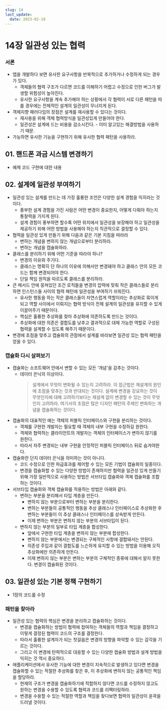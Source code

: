 ```yaml
---
slug: 14
last_update:
  date: 2023-02-18
---
```


# 14장 일관성 있는 협력

### 서론

- 앱을 개발하다 보면 유사한 요구사항을 반복적으로 추가하거나 수정하게 되는 경우가 있다.
  - 객체들의 협력 구조가 다르면 코드를 이해하기 어렵고 수정으로 인한 버그가 발생할 위험성이 높아진다.
  - 유사한 요구사항을 계속 추가해야 하는 상황에서 각 협력이 서로 다른 패턴을 따를 경우에는 전체적인 설계의 일관성이 무너지게 된다.
- 객체지향 패러다임의 장점은 설계를 재사용할 수 있다는 것이다.
  - 재사용을 위해 객체 협력방식을 일관성있게 만들어야 한다.
  - 일관성은 설계에 드는 비용을 감소시킨다. - 이미 알고있는 해결방법을 사용하기 때문.
- 가능하면 유사한 기능을 구현하기 위해 유사한 협력 패턴을 사용하라.

## 01. 핸드폰 과금 시스템 변경하기

- 예제 코드 구현에 대한 내용

## 02. 설계에 일관성 부여하기

- 일관성 있는 설계를 만드는 데 가장 훌륭한 조언은 다양한 설계 경험을 익히라는 것이다.
  - 풍부한 설계 경험을 가진 사람은 어떤 변경이 중요한지, 어떻게 다뤄야 하는지 통찰력을 가지게 된다.
  - 설계 경험이 풍부하면 할수록 어떤 위치에서 일관성을 보장해야 하고 일관성을 제공하기 위해 어떤 방법을 사용해야 하는지 직관적으로 결정할 수 있다.
- 협력을 일관성 있게 만들기 위해 다음과 같은 기본 지침을 따라라
  - 변하는 개념을 변하지 않는 개념으로부터 분리하라.
  - 변하는 개념을 캡슐화하라.
- 클래스를 분리하기 위해 어떤 기준을 따라야 하나?
  - 변경의 이유와 주기다.
  - 클래스는 명확히 단 하나의 이유에 의해서만 변경돼야 하고 클래스 안의 모든 코드는 함께 변경되어야 한다.
  - 단일 책임 원칙을 따르도록 클래스를 분리하라.
- 큰 메서드 안에 뭉쳐있던 조건 로직들을 변경의 압력에 맞춰 작은 클래스들로 분리하면 인스턴스들 사이의 협력 패턴에 일관성을 부여하기 쉬워진다.
  - 유사한 행동을 하는 작은 클래스들이 자연스럽게 역할이라는 추상화로 묶이게 되고 역할 사이에서 이뤄지는 협력 방식이 전체 설계의 일관성을 유지할 수 있게 이끌어주기 때문이다.
  - 핵심은 훌륭한 추상화를 찾아 추상화에 의존하도록 만드는 것이다.
  - 추상화에 대한 의존은 결합도를 낮추고 결과적으로 대체 가능한 역할로 구성된 협력을 설계할 수 있도록 해주기 때문이다.
- 변경에 초점을 맞추고 캡슐화의 관점에서 설계를 바라보면 일관성 있는 협력 패턴을 얻을 수 있다.

### 캡슐화 다시 살펴보기

- 캡슐화는 소프트웨어 안에서 변할 수 있는 모든 ‘개념'을 감추는 것이다.
  - 데이터 은닉의 이상이다.
    > 설계에서 무엇이 변화될 수 있는지 고려하라. 이 접근법은 재설계의 원인에 초점을 맞추는 것과 반대되는 것이다. 설계에 변경을 강요하는 것이 무엇인지에 대해 고려하기보다는 재설계 없이 변경할 수 있는 것이 무엇인지 고려하라. 여기서의 초점은 많은 디자인 패턴의 주제인 변화하는 개념을 캡슐화하는 것이다.
- 캡슐화의 대표적인 예는 객체의 퍼블릭 인터페이스와 구현을 분리하는 것이다.
  - 객체를 구현한 개발자는 필요할 때 객체의 내부 구현을 수정하길 원한다.
  - 객체와 협력하는 클라이언트의 개발자는 객체의 인터페이스가 변하지 않기를 원한다.
  - 따라서 자주 변경되는 내부 구현을 안정적인 퍼블릭 인터페이스 뒤로 숨겨야한다.
- 캡슐화란 단지 데이터 은닉을 의미하는 것이 아니다.
  - 코드 수정으로 인한 파급효과를 제어할 수 있는 모든 기법이 캡슐화의 일종이다.
  - 변경을 캡슐화할 수 있는 다양한 방법이 존재하지만 협력을 일관성 있게 만들기 위해 가장 일반적으로 사용하는 방법은 서브타입 캡슐화와 객체 캡슐화를 조합하는 것이다.
- 서브타입 캡슐화와 객체 캡슐화를 적용하는 방법은 아래와 같다.
  - 변하는 부분을 분리해서 타입 계층을 만든다.
    - 변하지 않는 부분으로부터 변하는 부분을 분리한다.
    - 변하는 부분들의 공통적인 행동을 추상 클래스나 인터페이스로 추상화한 후 변하는 부분들이 이 추상 클래스나 인터페이스를 상속받게 만든다.
    - 이제 변하는 부분은 변하지 않는 부분의 서브타입이 된다.
  - 변하지 않는 부분의 일부로 타입 계층을 합성한다.
    - 앞에서 구현한 타입 계층을 변하지 않는 부분에 합성한다.
    - 변하지 않는 부분에서는 변경되는 구체적인 사항에 결합돼서는 안된다.
    - 의존성 주입과 같이 결합도를 느슨하게 유지할 수 있는 방법을 이용해 오직 추상화에만 의존하게 만든다.
    - 이제 변하지 않는 부분은 변하는 부분의 구체적인 종류에 대해서 알지 못한다. 변경이 캡슐화된 것이다.

## 03. 일관성 있는 기본 정책 구현하기

- 1장의 코드를 수정

### 패턴을 찾아라

- 일관성 있는 협력의 핵심은 변경을 분리하고 캡슐화하는 것이다.
  - 변경을 캡슐화하는 방법이 협력에 찹여하는 객체들의 역할과 책임을 결정하고 이렇게 결정된 협력이 코드의 구조를 결정한다.
  - 따라서 훌륭한 설계자가 되는 첫걸음은 변경의 방향을 파악할 수 있는 감각을 기르는 것이다.
  - 그리고 이 변경에 탄력적으로 대응할 수 있는 다양한 캡슐화 방법과 설계 방법을 익히는 것 역시 중요하다.
- 애플리케이션에서 유사한 기능에 대한 변경이 지속적으로 발생하고 있다면 변경을 캡슐화할 수 있는 적절한 추상화를 찾은 후, 이 추상화에 변하지 않는 공통적인 책임을 할당하라.
  - 현재의 구조가 변경을 캡슐화하기에 적합하지 않다면 코드를 수정하지 않고도 원하는 변경을 수용할 수 있도록 협력과 코드를 리팩터링하라.
  - 변경을 수용할 수 있는 적절한 역할과 책임을 찾다보면 협력의 일관성이 윤곽을 드러낼 것이다.
